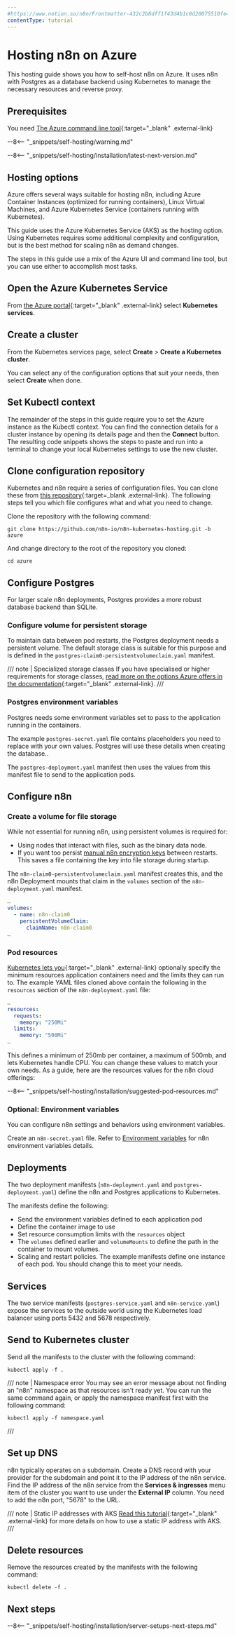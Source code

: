 ```yaml
---
#https://www.notion.so/n8n/Frontmatter-432c2b8dff1f43d4b1c8d20075510fe4
contentType: tutorial
---
```


# Hosting n8n on Azure

This hosting guide shows you how to self-host n8n on Azure. It uses n8n with Postgres as a database backend using Kubernetes to manage the necessary resources and reverse proxy.

## Prerequisites

You need [The Azure command line tool](https://learn.microsoft.com/en-us/cli/azure/install-azure-cli){:target="_blank" .external-link}

--8<-- "_snippets/self-hosting/warning.md"

--8<-- "_snippets/self-hosting/installation/latest-next-version.md"

## Hosting options

Azure offers several ways suitable for hosting n8n, including Azure Container Instances (optimized for running containers), Linux Virtual Machines, and Azure Kubernetes Service (containers running with Kubernetes).

This guide uses the Azure Kubernetes Service (AKS) as the hosting option. Using Kubernetes requires some additional complexity and configuration, but is the best method for scaling n8n as demand changes.

The steps in this guide use a mix of the Azure UI and command line tool, but you can use either to accomplish most tasks.

## Open the Azure Kubernetes Service

From [the Azure portal](https://portal.azure.com/){:target="_blank" .external-link} select **Kubernetes services**.

## Create a cluster

From the Kubernetes services page, select **Create** > **Create a Kubernetes cluster**.

You can select any of the configuration options that suit your needs, then select **Create** when done.

## Set Kubectl context

The remainder of the steps in this guide require you to set the Azure instance as the Kubectl context. You can find the connection details for a cluster instance by opening its details page and then the **Connect** button. The resulting code snippets shows the steps to paste and run into a terminal to change your local Kubernetes settings to use the new cluster.

## Clone configuration repository

Kubernetes and n8n require a series of configuration files. You can clone these from [this repository](https://github.com/n8n-io/n8n-kubernetes-hosting/tree/azure){:target=_blank .external-link}. The following steps tell you which file configures what and what you need to change.

Clone the repository with the following command:

```shell
git clone https://github.com/n8n-io/n8n-kubernetes-hosting.git -b azure
```

And change directory to the root of the repository you cloned:

```shell
cd azure
```

## Configure Postgres

For larger scale n8n deployments, Postgres provides a more robust database backend than SQLite.

### Configure volume for persistent storage

To maintain data between pod restarts, the Postgres deployment needs a persistent volume. The default storage class is suitable for this purpose and is defined in the `postgres-claim0-persistentvolumeclaim.yaml` manifest.

/// note | Specialized storage classes
If you have specialised or higher requirements for storage classes, [read more on the options Azure offers in the documentation](https://learn.microsoft.com/en-us/azure/aks/concepts-storage#storage-classes){:target="_blank" .external-link}.
///
### Postgres environment variables

Postgres needs some environment variables set to pass to the application running in the containers.

The example `postgres-secret.yaml` file contains placeholders you need to replace with your own values. Postgres will use these details when creating the database..

The `postgres-deployment.yaml` manifest then uses the values from this manifest file to send to the application pods.

## Configure n8n

### Create a volume for file storage

While not essential for running n8n, using persistent volumes is required for:

* Using nodes that interact with files, such as the binary data node.
* If you want too persist [manual n8n encryption keys](https://docs.n8n.io/hosting/configuration/#encryption-key) between restarts. This saves a file containing the key into file storage during startup.

The `n8n-claim0-persistentvolumeclaim.yaml` manifest creates this, and the n8n Deployment mounts that claim in the `volumes` section of the `n8n-deployment.yaml` manifest.

```yaml
…
volumes:
  - name: n8n-claim0
    persistentVolumeClaim:
      claimName: n8n-claim0
…
```

### Pod resources

[Kubernetes lets you](https://kubernetes.io/docs/concepts/configuration/manage-resources-containers/){:target="_blank" .external-link} optionally specify the minimum resources application containers need and the limits they can run to. The example YAML files cloned above contain the following in the `resources` section of the `n8n-deployment.yaml` file:

```yaml
…
resources:
  requests:
    memory: "250Mi"
  limits:
    memory: "500Mi"
…    
```

This defines a minimum of 250mb per container, a maximum of 500mb, and lets Kubernetes handle CPU. You can change these values to match your own needs. As a guide, here are the resources values for the n8n cloud offerings:

--8<-- "_snippets/self-hosting/installation/suggested-pod-resources.md"

### Optional: Environment variables

You can configure n8n settings and behaviors using environment variables.

Create an `n8n-secret.yaml` file. Refer to [Environment variables](/hosting/configuration/environment-variables/) for n8n environment variables details.

## Deployments

The two deployment manifests (`n8n-deployment.yaml` and `postgres-deployment.yaml`) define the n8n and Postgres applications to Kubernetes.

The manifests define the following:

- Send the environment variables defined to each application pod
- Define the container image to use
- Set resource consumption limits with the `resources` object
- The `volumes` defined earlier and `volumeMounts` to define the path in the container to mount volumes.
- Scaling and restart policies. The example manifests define one instance of each pod. You should change this to meet your needs.

## Services

The two service manifests (`postgres-service.yaml` and `n8n-service.yaml`) expose the services to the outside world using the Kubernetes load balancer using ports 5432 and 5678 respectively.

## Send to Kubernetes cluster

Send all the manifests to the cluster with the following command:

```shell
kubectl apply -f .
```

/// note | Namespace error
You may see an error message about not finding an "n8n" namespace as that resources isn't ready yet. You can run the same command again, or apply the namespace manifest first with the following command:

```shell
kubectl apply -f namespace.yaml
```
///


## Set up DNS

n8n typically operates on a subdomain. Create a DNS record with your provider for the subdomain and point it to the IP address of the n8n service. Find the IP address of the n8n service from the **Services & ingresses** menu item of the cluster you want to use under the **External IP** column. You need to add the n8n port, "5678" to the URL.

/// note | Static IP addresses with AKS
[Read this tutorial](https://learn.microsoft.com/en-us/azure/aks/static-ip){:target="_blank" .external-link} for more details on how to use a static IP address with AKS.
///
## Delete resources

Remove the resources created by the manifests with the following command:

```shell
kubectl delete -f .
```

## Next steps

--8<-- "_snippets/self-hosting/installation/server-setups-next-steps.md"
